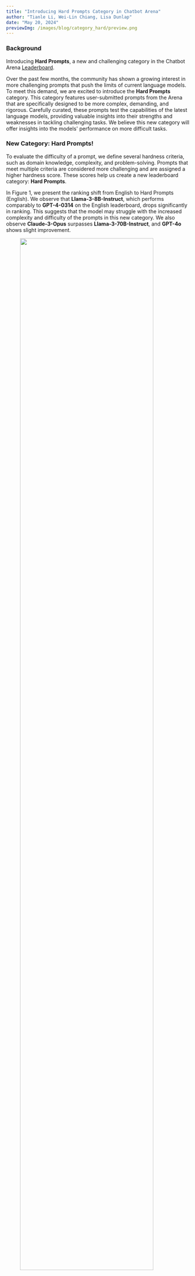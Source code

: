 ```yaml
---
title: "Introducing Hard Prompts Category in Chatbot Arena"
author: "Tianle Li, Wei-Lin Chiang, Lisa Dunlap"
date: "May 20, 2024"
previewImg: /images/blog/category_hard/preview.png
---
```


### Background

Introducing **Hard Prompts**, a new and challenging category in the Chatbot Arena [Leaderboard](https://leaderboard.lmsys.org).


Over the past few months, the community has shown a growing interest in more challenging prompts that push the limits of current language models.
To meet this demand, we are excited to introduce the **Hard Prompts** category. This category features user-submitted prompts from the Arena that are specifically designed to be more complex, demanding, and rigorous. Carefully curated, these prompts test the capabilities of the latest language models, providing valuable insights into their strengths and weaknesses in tackling challenging tasks. We believe this new category will offer insights into the models' performance on more difficult tasks.

### New Category: Hard Prompts!

To evaluate the difficulty of a prompt, we define several hardness criteria, such as domain knowledge, complexity, and problem-solving. Prompts that meet multiple criteria are considered more challenging and are assigned a higher hardness score. These scores help us create a new leaderboard category: **Hard Prompts**.

In Figure 1, we present the ranking shift from English to Hard Prompts (English). We observe that **Llama-3-8B-Instruct**, which performs comparably to **GPT-4-0314** on the English leaderboard, drops significantly in ranking. This suggests that the model may struggle with the increased complexity and difficulty of the prompts in this new category. We also observe **Claude-3-Opus** surpasses **Llama-3-70B-Instruct**, and **GPT-4o** shows slight improvement.

<img src="/images/blog/category_hard/elo_comparison_1.png" style="display:block; margin-top: auto; margin-left: auto; margin-right: auto; margin-bottom: auto; width: 85%"></img>
<p style="color:gray; text-align: center;">Figure 1. Comparison between Chatbot Arena Category English vs Hard Prompts (English). We set gpt-4-0314 as anchor model.</p>

We also observe notable improvements in **GPT-3.5-Turbo-1106/0125** and **Claude-2.1**, as well as **Phi-3**, which is trained for reasoning tasks. 

<img src="/images/blog/category_hard/elo_comparison_2.png" style="display:block; margin-top: auto; margin-left: auto; margin-right: auto; margin-bottom: auto; width: 85%"></img>
<p style="color:gray; text-align: center;">Figure 2. Comparison between Chatbot Arena Category English vs Hard Prompts (English). We set mixtral-8x7b-instruct-v0.1 as anchor model.</p>


### How to Define Hard Prompts?

A few weeks ago, we introduce the [Arena-Hard](https://lmsys.org/blog/2024-04-19-arena-hard/) pipeline to identify a collection of high-quality prompts from Chatbot Arena. Each user prompt is evaluated against the 7 Key Criteria defined in the Table below.

<table style="width:100%; border-collapse: collapse; border: 1px solid black;">
  <tr style="background-color: black; color: white;">
    <!-- <th style="border: 1px solid black; padding: 10px; text-align: left;">7 Key "Hardness" Criteria</th> -->
  </tr>
  <tr>
    <td style="border: 1px solid black; padding: 10px; text-align: left;"><strong>1. Specificity:</strong> Does the prompt ask for a specific output?</td>
  </tr>
  <tr>
    <td style="border: 1px solid black; padding: 10px; text-align: left;"><strong>2. Domain Knowledge:</strong> Does the prompt cover one or more specific domains?</td>
  </tr>
  <tr>
    <td style="border: 1px solid black; padding: 10px; text-align: left;"><strong>3. Complexity:</strong> Does the prompt have multiple levels of reasoning, components, or variables?</td>
  </tr>
  <tr>
    <td style="border: 1px solid black; padding: 10px; text-align: left;"><strong>4. Problem-Solving:</strong> Does the prompt directly involve the AI to demonstrate active problem-solving skills?</td>
  </tr>
  <tr>
    <td style="border: 1px solid black; padding: 10px; text-align: left;"><strong>5. Creativity:</strong> Does the prompt involve a level of creativity in approaching the problem?</td>
  </tr>
  <tr>
    <td style="border: 1px solid black; padding: 10px; text-align: left;"><strong>6. Technical Accuracy:</strong> Does the prompt require technical accuracy in the response?</td>
  </tr>
  <tr>
    <td style="border: 1px solid black; padding: 10px; text-align: left;"><strong>7. Real-world Application:</strong> Does the prompt relate to real-world applications?</td>
  </tr>
</table>

We employ Meta's **Llama-3-70B-Instruct** to help us label over 1 million Arena prompts on whether certain critieria are met. Note that we do not use LLM as judges to evalute model answers. We use the preference votes casted by Arena users to rank models. Figure 3 shows the criteria breakdown (i.e., how many prompts satisfy each criteria). We observe the most common criteria are Specificity, Domain Knowledge, and Real-world Application, while the relatively rare criteria are Problem-Solving and Complexity.

<img src="/images/blog/category_hard/key_criteria_breakdown.png" style="display:block; margin-top: auto; margin-left: auto; margin-right: auto; margin-bottom: auto; width: 85%"></img>
<p style="color:gray; text-align: center;">Figure 3. The percentage of each criteria within 1 million Chatbot Arena data.</p>

We then calculate its Hardness Score by how many criteria are satisfied and present the distribution in Figure 3. Interestingly, we find that approximately 20% of prompts have a score of 6 or higher. You can find several examples below to demonstrate what a hard prompt looks like in the [Example Section](#example).

<img src="/images/blog/category_hard/hardness_breakdown.png" style="display:block; margin-top: auto; margin-left: auto; margin-right: auto; margin-bottom: auto; width: 85%"></img>
<p style="color:gray; text-align: center;">Figure 4. The percentage of prompts with different hardness score within 1 million Chatbot Arena data.</p>


We use prompts with a score of 6 or higher to create the "Hard Prompts" category and calculate two leaderboards: **Hard Prompt (English)** and **Hard Prompts (Overall)**.

Below is screenshot of the leaderboard for **Hard Prompts (English)** category (as of May 17, 2024). You can find the latest version at [https://leaderboard.lmsys.org](https://leaderboard.lmsys.org) (-> Category dropdown).

<img src="/images/blog/category_hard/leaderboard.png" style="display:block; margin-top: auto; margin-left: auto; margin-right: auto; margin-bottom: auto; width: 95%"></img>
<p style="color:gray; text-align: center;">Figure 5. The leaderboard for Hard Prompts (English) category as of May 17, 2024.</p>


We are commited to continuously enhance the Chatbot Arena leaderboard and share insights with the broader community. We welcome you to contribute more challenging prompts and look forward to seeing how the latest advancements in language models perform!

### Note: Enhancing Quality Through De-duplication

To improve the overall quality of prompts in Chatbot Arena, we also implement a de-duplication pipeline. This new pipeline aims to remove overly redundant user prompts that might skew the distribution and affect the accuracy of our leaderboard. During our analysis, we noticed that many first-time users tend to ask similar greeting prompts, such as "hello," leading to an over-representation of these types of queries. To address this, we down-sample the top 0.1% most common prompts (approximately 1000 prompts, mostly greetings in different languages) to the 99.9% percentile frequency (25 occurrences). After this process, about 8.6% of the votes are removed. We believe this helps maintain a diverse and high-quality set of prompts for evaluation. We hope to encourage users to submit more unique & fresh prompts to reduce the risk of contamination.

We have also open-sourced this de-duplication script on [Github](https://github.com/lm-sys/FastChat/tree/main/fastchat/serve/monitor) and publish the vote data with de-duplication tags in the [notebook](https://colab.research.google.com/drive/1KdwokPjirkTmpO_P1WByFNFiqxWQquwH#scrollTo=CP35mjnHfpfN). We will continue to monitor the impact of this de-duplication process on the leaderboard and make adjustments as necessary to ensure the diversity and quality of our dataset.

## Citation
```
@misc{arenahard2024,
    title = {From Live Data to High-Quality Benchmarks: The Arena-Hard Pipeline},
    url = {https://lmsys.org/blog/2024-04-19-arena-hard/},
    author = {Tianle Li*, Wei-Lin Chiang*, Evan Frick, Lisa Dunlap, Banghua Zhu, Joseph E. Gonzalez, Ion Stoica},
    month = {April},
    year = {2024}
}
```

## Example
We present 10 examples of user prompt with increasing hardness score. The labeled criteria are inside the bracket.

**Prompt 1:**

[None]

hello


**Prompt 2:**

[Real World]

what is cake


**Prompt 3:**

[Creativity, Real World]

How to pickup a girl?


**Prompt 4:**

[Specificity, Creativity, Real World]

writen ten different sentences that end with word "apple"


**Prompt 5:**

[Specificity, Creativity, Real World]

Writing prompt: write the start of a short story / a man with an iphone is transported back to 1930s USA. 


**Prompt 6:** 

[Specificity, Domain Knowledge, Complexity, Problem-solving, Technical Accuracy, Real World]

tell me how to make a hydroponic nutrient solution at home to grow lettuce with precise amount of each nutrient


**Prompt 7:** 

[Specificity, Domain Knowledge, Complexity, Problem-solving, Technical Accuracy, Real World]

Solve the integral $\int_{-\infty}^{+\infty} exp(-x^2) dx $ step-by-step with detailed explanation


**Prompt 8:** 

[Specificity, Domain Knowledge, Complexity, Problem-solving, Technical Accuracy, Real World]

write me GLSL code which can gennrate at least 5 colors and 2 waves of particles cross each other	


**Prompt 9:**

[Specificity, Domain Knowledge, Complexity, Problem-solving, Technical Accuracy, Real World]

My situation is this: I’m setting up a server running at home Ubuntu to run an email server and a few other online services. As we all know, for my email to work reliably and not get blocked I need to have an unchanging public IP address. Due to my circumstances I am not able to get a static IP address through my ISP or change ISPs at the moment.

The solution I have found is to buy a 4G SIM card with a static IP (from an ISP that offers that), which I can then use with a USB dongle. However this 4G connection costs me substantially per MB to use.

But. Mail is the only server that needs a static IP address. For everything else using my home network connection and updating my DNS records with DDNS would be fine. I have tested this setup previously for other services and it has worked.

So. I was wondering. Would it in theory be possible to: connect the server to two network interfaces at the same time and route traffic depending on destination port. I.e. all outgoing connections to ports 25, 465, 587, and possibly 993 should be sent through the 4G dongle interface (enx344b50000000) and all other connections sent over eth0. Similarly, the server should listen for incoming connections on the same ports on enx344b50000000 and listen on all other ports (if allowed by ufw) on eth0.

I would then need DNS records from mail.mydomain.tld —> <4g static public IP> and mydomain.tld —> <home public IP> (updated with DDNS, and NAT configured on my home router).

Computers on the internet would then be able to seamlessly connect to these two IP addresses, not “realising” that they are in fact the same machine, as long as requests to mail.mydomain.tld are always on the above mentioned ports.

Question: Is this possible? Could it be a robust solution that works the way I hope? Would someone be able to help me set it up?

I have come across a few different guides in my DuckDuckGo-ing, I understand it has to do with setting a mark in iptables and assigning them to a table using ip route. However I haven't managed to get it to work yet, and many of these guides are for VPNs and they all seem to be slightly different to each other. So I thought I would ask about my own specific use case


**Prompt 10:** 

[Specificity, Domain Knowledge, Complexity, Problem-solving, Creativity, Technical Accuracy, Real World]

Write me a python script for the foobar problem, but make it so that if read aloud, each pair of lines rhymes. (i.e. lines 1/2 rhyme, 3/4 rhyme and so on)